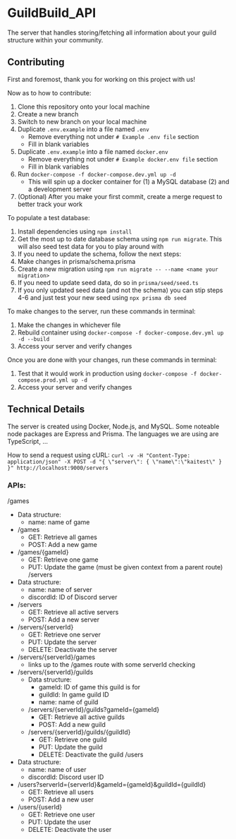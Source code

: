 # GuildBuild_API
The server that handles storing/fetching all information about your guild structure within your community.

## Contributing
First and foremost, thank you for working on this project with us!

Now as to how to contribute:
1. Clone this repository onto your local machine
2. Create a new branch
3. Switch to new branch on your local machine
4. Duplicate `.env.example` into a file named `.env`
   - Remove everything not under `# Example .env file` section
   - Fill in blank variables
5. Duplicate `.env.example` into a file named `docker.env`
   - Remove everything not under `# Example docker.env file` section
   - Fill in blank variables
5. Run `docker-compose -f docker-compose.dev.yml up -d`
   - This will spin up a docker container for (1) a MySQL database (2) and a development server
6. (Optional) After you make your first commit, create a merge request to better track your work

To populate a test database:
1. Install dependencies using `npm install`
2. Get the most up to date database schema using `npm run migrate`. This will also seed test data for you to play around with
4. If you need to update the schema, follow the next steps:
5. Make changes in prisma/schema.prisma
6. Create a new migration using `npm run migrate -- --name <name your migration>`
7. If you need to update seed data, do so in `prisma/seed/seed.ts`
8. If you only updated seed data (and not the schema) you can stip steps 4-6 and just test your new seed using `npx prisma db seed`

To make changes to the server, run these commands in terminal:
1. Make the changes in whichever file
2. Rebuild container using `docker-compose -f docker-compose.dev.yml up -d --build`
3. Access your server and verify changes

Once you are done with your changes, run these commands in terminal:
1. Test that it would work in production using `docker-compose -f docker-compose.prod.yml up -d`
2. Access your server and verify changes

## Technical Details
The server is created using Docker, Node.js, and MySQL.
Some noteable node packages are Express and Prisma.
The languages we are using are TypeScript, ...

How to send a request using cURL:
`curl -v -H "Content-Type: application/json" -X POST -d "{ \"server\": { \"name\":\"kaitest\" } }" http://localhost:9000/servers`

### APIs:
/games
- Data structure:
  - name: name of game
- /games
  - GET: Retrieve all games
  - POST: Add a new game
- /games/{gameId}
  - GET: Retrieve one game
  - PUT: Update the game (must be given context from a parent route)
/servers
- Data structure:
  - name: name of server
  - discordId: ID of Discord server
- /servers
  - GET: Retrieve all active servers
  - POST: Add a new server
- /servers/{serverId}
  - GET: Retrieve one server
  - PUT: Update the server
  - DELETE: Deactivate the server
- /servers/{serverId}/games
  - links up to the /games route with some serverId checking
- /servers/{serverId}/guilds
  - Data structure:
    - gameId: ID of game this guild is for
    - guildId: In game guild ID
    - name: name of guild
  - /servers/{serverId}/guilds?gameId={gameId}
    - GET: Retrieve all active guilds
    - POST: Add a new guild
  - /servers/{serverId}/guilds/{guildId}
    - GET: Retrieve one guild
    - PUT: Update the guild
    - DELETE: Deactivate the guild
/users
- Data structure:
  - name: name of user
  - discordId: Discord user ID
- /users?serverId={serverId}&gameId={gameId}&guildId={guildId}
  - GET: Retrieve all users
  - POST: Add a new user
- /users/{userId}
  - GET: Retrieve one user
  - PUT: Update the user
  - DELETE: Deactivate the user
